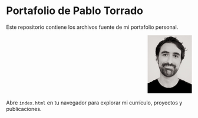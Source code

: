 # Portafolio de Pablo Torrado

Este repositorio contiene los archivos fuente de mi portafolio personal.

<p align="right">
  <img src="personalpic.jpg" alt="Foto de Pablo Torrado" width="120">
</p>

Abre `index.html` en tu navegador para explorar mi currículo, proyectos y publicaciones.
